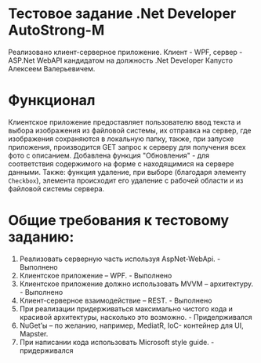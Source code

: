 # Тестовое задание .Net Developer AutoStrong-M
Реализовано клиент-серверное приложение. Клиент - WPF, сервер - ASP.Net WebAPI кандидатом на должность .Net Developer Капусто Алексеем Валерьевичем.

# Функционал
Клиентское приложение предоставляет пользователю ввод текста и выбора изображения из файловой системы, их отправка на сервер, где изображения сохраняются в локальную папку, также, при запуске приложения, производится GET запрос к серверу для получения всех фото с описанием. Добавлена функция "Обновления" - для соответствия содержимого на форме с находящимися на сервере данными. Также: функция удаление, при выборе (благодаря элементу ```Checkbox```), элемента происходит его удаление с рабочей области и из файловой системы сервера.
# Общие требования к тестовому заданию:
1.	Реализовать серверную часть используя AspNet-WebApi. - Выполнено
2.	Клиентское приложение – WPF. - Выполнено
3.	Клиентское приложение должно использовать MVVM – архитектуру. - Выполнено
4.	Клиент-серверное взаимодействие – REST. - Выполнено 
5.	При реализации придерживаться максимально чистого кода и красивой  архитектуры, насколько это возможно. - Приделрживался
6.	NuGet’ы – по желанию, например, MediatR, IoC- контейнер для UI, Mapster.   
7.	При написании кода использовать Microsoft style guide. - придерживался
